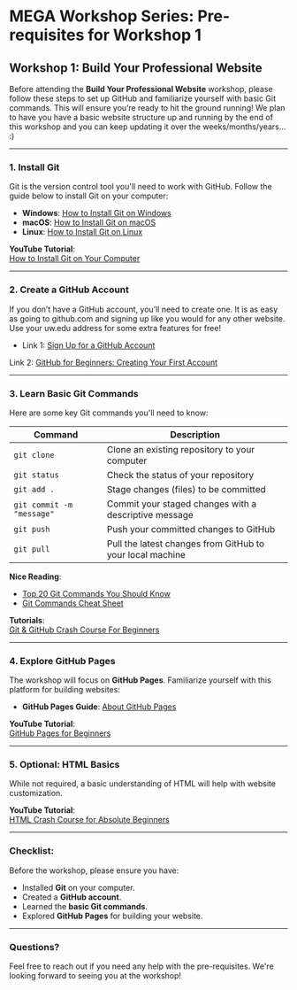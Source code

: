 # MEGA Workshop Series: Pre-requisites for Workshop 1

## Workshop 1: Build Your Professional Website

Before attending the **Build Your Professional Website** workshop, please follow these steps to set up GitHub and familiarize yourself with basic Git commands. This will ensure you’re ready to hit the ground running!
We plan to have you have a basic website structure up and running by the end of this workshop and you can keep updating it over the weeks/months/years... :)

---

### 1. Install Git
Git is the version control tool you'll need to work with GitHub. Follow the guide below to install Git on your computer:

- **Windows**: [How to Install Git on Windows](https://git-scm.com/book/en/v2/Getting-Started-Installing-Git)
- **macOS**: [How to Install Git on macOS](https://git-scm.com/book/en/v2/Getting-Started-Installing-Git)
- **Linux**: [How to Install Git on Linux](https://git-scm.com/book/en/v2/Getting-Started-Installing-Git)

**YouTube Tutorial**:  
[How to Install Git on Your Computer](https://www.youtube.com/watch?v=2j7fD92g-gE)

---

### 2. Create a GitHub Account
If you don’t have a GitHub account, you’ll need to create one. It is as easy as going to github.com and signing up like you would for any other website. Use your uw.edu address for some extra features for free!

- Link 1: [Sign Up for a GitHub Account](https://github.com/join)

Link 2: [GitHub for Beginners: Creating Your First Account](https://www.youtube.com/watch?v=hR7myG7Z3iY)

---

### 3. Learn Basic Git Commands
Here are some key Git commands you'll need to know:

| Command                  | Description                                                 |
|--------------------------|-------------------------------------------------------------|
| `git clone`               | Clone an existing repository to your computer               |
| `git status`              | Check the status of your repository                         |
| `git add .`               | Stage changes (files) to be committed                       |
| `git commit -m "message"` | Commit your staged changes with a descriptive message       |
| `git push`                | Push your committed changes to GitHub                       |
| `git pull`                | Pull the latest changes from GitHub to your local machine   |

 **Nice Reading**:  
- [Top 20 Git Commands You Should Know](https://www.hostinger.com/tutorials/20-basic-git-commands)  
- [Git Commands Cheat Sheet](https://education.github.com/git-cheat-sheet-education.pdf)

**Tutorials**:  
[Git & GitHub Crash Course For Beginners](https://www.youtube.com/watch?v=SWYqp7iY_Tc)

---

### 4. Explore GitHub Pages
The workshop will focus on **GitHub Pages**. Familiarize yourself with this platform for building websites:

- **GitHub Pages Guide**: [About GitHub Pages](https://docs.github.com/en/pages/getting-started-with-github-pages/about-github-pages)

**YouTube Tutorial**:  
[GitHub Pages for Beginners](https://www.youtube.com/watch?v=8lJhXJCUYCc&pp=ygUVd2Vic2l0ZSBmb3IgYWNhZGVtaWNz)

---

### 5. Optional: HTML Basics
While not required, a basic understanding of HTML will help with website customization.

 **YouTube Tutorial**:  
[HTML Crash Course for Absolute Beginners](https://www.youtube.com/watch?v=UB1O30fR-EE)

---

###  **Checklist**:
Before the workshop, please ensure you have:
- Installed **Git** on your computer.
- Created a **GitHub account**.
- Learned the **basic Git commands**.
- Explored **GitHub Pages** for building your website.

---

### Questions?
Feel free to reach out if you need any help with the pre-requisites. We're looking forward to seeing you at the workshop!
